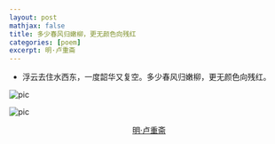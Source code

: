 ```yaml
---
layout: post
mathjax: false
title: 多少春风归嫩柳，更无颜色向残红
categories: [poem]
excerpt: 明·卢重斋
---
```


- 浮云去住水西东，一度韶华又复空。多少春风归嫩柳，更无颜色向残红。

![pic]({{site.url}}/pics/poem/amateur-hotaru-7.jpg)

![pic]({{site.url}}/pics/poem/amateur-hotaru-1.jpg)

<p align="center"><a href="http://www.jjgirls.com/japanese/amateur-hotaru/1/">明·卢重斋</a></p>